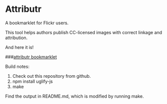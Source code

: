 Attributr
=========

A bookmarklet for Flickr users.

This tool helps authors publish CC-licensed images with correct linkage and attribution.

And here it is!

###<a id="attributr-bm" href="javascript:(var title,link,username,ccURL,ccShort,ccName,ccVer;licenses={by:&quot;Attribution&quot;,&quot;by-sa&quot;:&quot;Attribution Share-Alike&quot;,&quot;by-nd&quot;:&quot;Attribution No-Derivative-Works&quot;,&quot;by-nc&quot;:&quot;Attribution Non-Commercial&quot;,&quot;by-nc-sa&quot;:&quot;Attribution Non-Commercial Share-Alike&quot;,&quot;by-nc-nd&quot;:&quot;Attribution Non-Commercial No-Derivative-Works&quot;};ccURL=$(&quot;a[rel=license cc:license]:eq(0)&quot;).attr(&quot;href&quot;);if(!ccURL){alert(&quot;Does not appear to be CC-licensed.\n:(&quot;)}ccShort=new RegExp(&quot;.*creativecommons.org/licenses/(.*?)/(.*?)/.*&quot;).exec(ccURL);ccName=licenses[ccShort[1]];ccVer=ccShort[2];title=$(&quot;meta[name=title]:eq(0)&quot;).attr(&quot;content&quot;);link=$(&quot;link[rel=canonical]:eq(0)&quot;).attr(&quot;href&quot;);username=new RegExp(&quot;.*flickr.com/photos/(.*?)/.*&quot;).exec(link)[1];alert(&apos;(<i>Image: <a href=&quot;&apos;+link+&apos;&quot;>&apos;+title+&apos;</a>, a Creative Commons <a href=&quot;&apos;+ccURL+&apos;&quot;>&apos;+ccName+&quot; (&quot;+ccVer+&quot;)</a> image from &quot;+username+&quot;&apos;s photostream</i>)&quot;);)">attributr bookmarklet</a></h3>

Build notes:

1. Check out this repository from github.
2. npm install uglify-js
3. make

Find the output in README.md, which is modified by running make.
